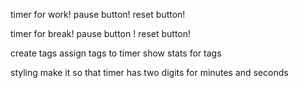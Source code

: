 timer for work!
pause button!
reset button!

timer for break!
pause button !
reset button!



create tags
assign tags to timer
show stats for tags

styling
  make it so that timer has two digits for minutes and seconds

